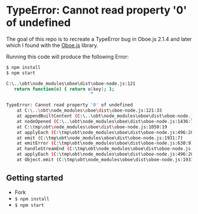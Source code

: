 # TypeError: Cannot read property '0' of undefined

The goal of this repo is to recreate a TypeError bug in Oboe.js 2.1.4 and later
which I found with the [Oboe.js](https://github.com/jimhigson/oboe.js) library.

Running this code will produce the following Error:

```bash
$ npm install
$ npm start

C:\..\obt\node_modules\oboe\dist\oboe-node.js:121
   return function(o) { return o[key]; };
                                ^

TypeError: Cannot read property '0' of undefined
    at C:\..\obt\node_modules\oboe\dist\oboe-node.js:121:33
    at appendBuiltContent (C:\..\obt\node_modules\oboe\dist\oboe-node.js:1455:15)
    at nodeOpened (C:\..\obt\node_modules\oboe\dist\oboe-node.js:1436:7)
    at C:\tmp\obt\node_modules\oboe\dist\oboe-node.js:1050:19
    at applyEach (C:\tmp\obt\node_modules\oboe\dist\oboe-node.js:496:20)
    at emit (C:\tmp\obt\node_modules\oboe\dist\oboe-node.js:1931:7)
    at emitError (C:\tmp\obt\node_modules\oboe\dist\oboe-node.js:630:9)
    at handleStreamEnd (C:\tmp\obt\node_modules\oboe\dist\oboe-node.js:665:7)
    at applyEach (C:\tmp\obt\node_modules\oboe\dist\oboe-node.js:496:20)
    at Object.emit (C:\tmp\obt\node_modules\oboe\dist\oboe-node.js:1931:7)
```

## Getting started

- Fork
- `$ npm install`
- `$ npm start`
